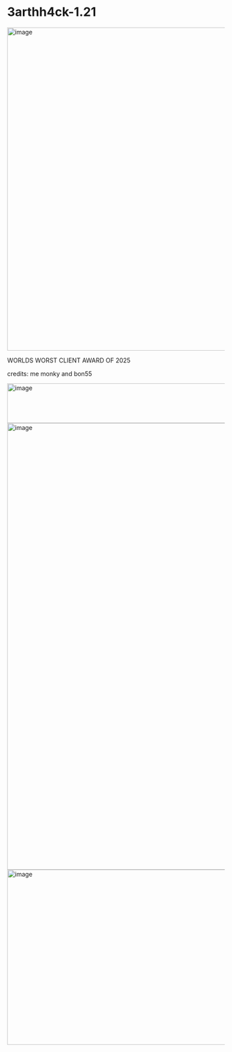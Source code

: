 # 3arthh4ck-1.21
<img width="929" height="749" alt="image" src="https://github.com/user-attachments/assets/ba9dd9bb-f8a3-4acf-b2c4-e87ab69d309c" />

WORLDS WORST CLIENT AWARD OF 2025

credits: me monky and bon55


<img width="585" height="92" alt="image" src="https://github.com/user-attachments/assets/4295a658-3aee-4dc2-a9ad-7372a61a28c6" />
<img width="1920" height="1035" alt="image" src="https://github.com/user-attachments/assets/f5e397ec-03d6-4df4-83f8-03c757dd46d8" />
<img width="746" height="406" alt="image" src="https://github.com/user-attachments/assets/d6a37752-8dfd-4bb2-b9fb-72b3a9c6bc94" />
